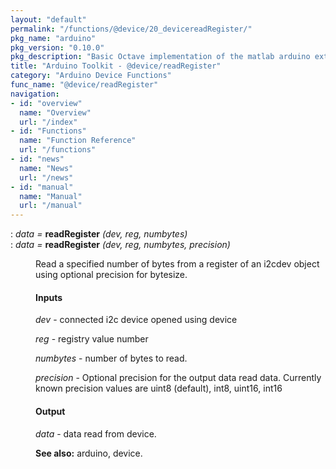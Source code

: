 ```yaml
---
layout: "default"
permalink: "/functions/@device/20_devicereadRegister/"
pkg_name: "arduino"
pkg_version: "0.10.0"
pkg_description: "Basic Octave implementation of the matlab arduino extension,  allowing communication to a programmed arduino board to control its  hardware."
title: "Arduino Toolkit - @device/readRegister"
category: "Arduino Device Functions"
func_name: "@device/readRegister"
navigation:
- id: "overview"
  name: "Overview"
  url: "/index"
- id: "Functions"
  name: "Function Reference"
  url: "/functions"
- id: "news"
  name: "News"
  url: "/news"
- id: "manual"
  name: "Manual"
  url: "/manual"
---
```

<dl class="def">
<dt id="index-readRegister"><span class="category">: </span><span><em><var>data</var> =</em> <strong>readRegister</strong> <em>(<var>dev</var>, <var>reg</var>, <var>numbytes</var>)</em><a href='#index-readRegister' class='copiable-anchor'></a></span></dt>
<dt id="index-readRegister-1"><span class="category">: </span><span><em><var>data</var> =</em> <strong>readRegister</strong> <em>(<var>dev</var>, <var>reg</var>, <var>numbytes</var>, <var>precision</var>)</em><a href='#index-readRegister-1' class='copiable-anchor'></a></span></dt>
<dd><p>Read a specified number of bytes from a register of an i2cdev object 
 using optional precision for bytesize.
</p>
<span id="Inputs"></span><h4 class="subsubheading">Inputs</h4>
<p><var>dev</var> - connected i2c device opened using device
</p>
<p><var>reg</var> - registry value number
</p>
<p><var>numbytes</var> - number of bytes to read.
</p>
<p><var>precision</var> - Optional precision for the output data read data.
 Currently known precision values are uint8 (default), int8, uint16, int16
</p>
<span id="Output"></span><h4 class="subsubheading">Output</h4>
<p><var>data</var> - data read from device.
</p>

<p><strong>See also:</strong> arduino, device.
 </p></dd></dl>